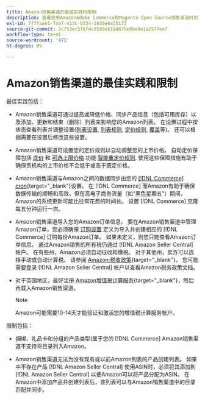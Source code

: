 ```yaml
---
title: Amazon销售渠道的最佳实践和限制
description: 查看使用AmazonAdobe Commerce和Magento Open Source销售渠道时的最佳实践和限制。
exl-id: 7f7faae1-7aa7-413c-b534-1039e6a35173
source-git-commit: 2c753ec5f6f4cd509e61b4875e09e9a1a2577ee7
workflow-type: tm+mt
source-wordcount: '471'
ht-degree: 0%

---
```


# Amazon销售渠道的最佳实践和限制

最佳实践包括：

- Amazon销售渠道可通过提高或降低价格、同步产品信息（包括可用库存）以及添加、更新和结束（删除）列表来影响您的Amazon列表。 在设置过程中按状态查看列表并调整设置([列表设置](./listing-settings.md), [列表规则](./listing-rules.md), [定价规则](./pricing-products.md), [覆盖](./overrides.md)等)。 还可以根据需要在设置后修改这些设置。

- Amazon销售渠道可设置您的定价规则以自动调整您的上市价格。 自动定价保障包括 [底价](./floor-price.md) 和 [可选上限价格](./optional-ceiling-price.md) 功能 [智能重定价规则](./intelligent-repricing-rules.md). 使用这些保障措施有助于确保贵机构的上市价格不会低于或高于既定价格。

- Amazon销售渠道与Amazon之间的数据同步由您的 [[!DNL Commerce] cron](https://docs.magento.com/user-guide/system/cron.html){target=&quot;_blank&quot;}设置。 在 [!DNL Commerce] 而Amazon有助于确保数据传输的顺畅和高效，但在高电子商务流量（如“黑色星期五”）期间，Amazon的系统更新可能比往常花费的时间长。 设置 [!DNL Commerce] 克隆每五分钟运行一次。

- Amazon销售渠道导入您的Amazon订单信息。 要在Amazon销售渠道中管理Amazon订单，您必须确保 [订购设置](./order-settings.md) 定义为导入并创建相应的 [!DNL Commerce] 订购每份Amazon订单。 如果未定义，则您只能查看Amazon订单信息。 通过Amazon销售的所有税仍通过 [!DNL Amazon Seller Central] 帐户。 在有些州，Amazon必须自动征收和缴税。 对于其他州，卖方可以选择手动或自动计算税。 请参阅 [Amazon:税收政策](https://sellercentral.amazon.com/gp/help/external/help.html?itemID=200405820&amp;language=en_US/){target=&quot;_blank&quot;}。 您可能需要登录 [!DNL Amazon Seller Central] 帐户以查看Amazon税务政策文档。

- 对于英国地区，最好注册 [Amazon增值税计算服务](https://sell.amazon.co.uk/learn/vat-resources/){target=&quot;_blank&quot;}，然后再载入Amazon销售渠道。


   >[!NOTE]
   >
   >Amazon可能需要10-14天才能验证和激活您的增值税计算服务帐户。

限制包括：

- 捆绑、礼品卡和分组的产品类型(属于您的 [!DNL Commerce] Amazon销售渠道不支持将目录列入Amazon。

- Amazon销售渠道无法为没有现有或以前Amazon列表的产品创建列表。 如果中不存在产品 [!DNL Amazon Seller Central] 使用ASIN时，必须将其添加到 [!DNL Amazon Seller Central] 以便Amazon可以将产品分配为ASIN。 在Amazon中添加产品并创建列表后，该列表可以与Amazon销售渠道中的目录匹配并同步。
